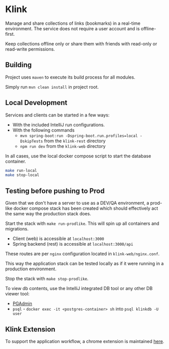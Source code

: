 # Klink

Manage and share collections of links (bookmarks) in a real-time environment. The service does not
require a user account and is offline-first. 

Keep collections offline only or share them with friends with read-only or read-write permissions.


## Building
Project uses `maven` to execute its build process for all modules.

Simply run `mvn clean install` in project root.

## Local Development
Services and clients can be started in a few ways:
* With the included IntelliJ run configurations.
* With the following commands
    * `mvn spring-boot:run -Dspring-boot.run.profiles=local -DskipTests` from the `klink-rest` directory
    * `npm run dev` from the `klink-web` directory

In all cases, use the local docker compose script to start the database container.
```sh
make run-local
make stop-local
```

## Testing before pushing to Prod
Given that we don't have a server to use as a DEV/QA environment, a prod-like docker compose stack has been created which should effectively act the same way the production stack does.

Start the stack with `make run-prodlike`. This will spin up all containers and migrations.

- Client (web) is accessible at `localhost:3000`
- Spring backend (rest) is accessible at `localhost:3000/api`

These routes are per `nginx` configuration located in `klink-web/nginx.conf`.

This way the application stack can be tested locally as if it were running in a production environment.

Stop the stack with `make stop-prodlike`.

To view db contents, use the IntelliJ integrated DB tool or any other DB viewer tool:
- [PGAdmin](https://www.pgadmin.org/)
- `psql` - `docker exec -it <postgres-container> sh` into `psql klinkdb -U user`

## Klink Extension

To support the application workflow, a chrome extension is maintained [here](https://github.com/nikolaDrljaca/klink-ext).

